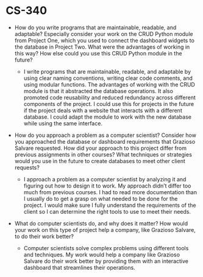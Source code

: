 # CS-340

- How do you write programs that are maintainable, readable, and adaptable? Especially consider your work on the CRUD Python module from Project One, which you used to connect the dashboard widgets to the database in Project Two. What were the advantages of working in this way? How else could you use this CRUD Python module in the future?
    - I write programs that are maintainable, readable, and adaptable by using clear naming conventions, writing clear code comments, and using modular functions. The advantages of working with the CRUD module is that it abstracted the database operations. It also promoted code reusability and reduced redundancy across different components of the project. I could use this for projects in the future if the project deals with a website that interacts with a different database. I could adapt the module to work with the new database while using the same interface. 

- How do you approach a problem as a computer scientist? Consider how you approached the database or dashboard requirements that Grazioso Salvare requested. How did your approach to this project differ from previous assignments in other courses? What techniques or strategies would you use in the future to create databases to meet other client requests?
    - I approach a problem as a computer scientist by analyzing it and figuring out how to design it to work. My approach didn’t differ too much from previous courses. I had to read more documentation than I usually do to get a grasp on what needed to be done for the project. I would make sure I fully understand the requirements of the client so I can determine the right tools to use to meet their needs. 
  
- What do computer scientists do, and why does it matter? How would your work on this type of project help a company, like Grazioso Salvare, to do their work better?
    - Computer scientists solve complex problems using different tools and techniques. My work would help a company like Grazioso Salvare do their work better by providing them with an interactive dashboard that streamlines their operations. 
